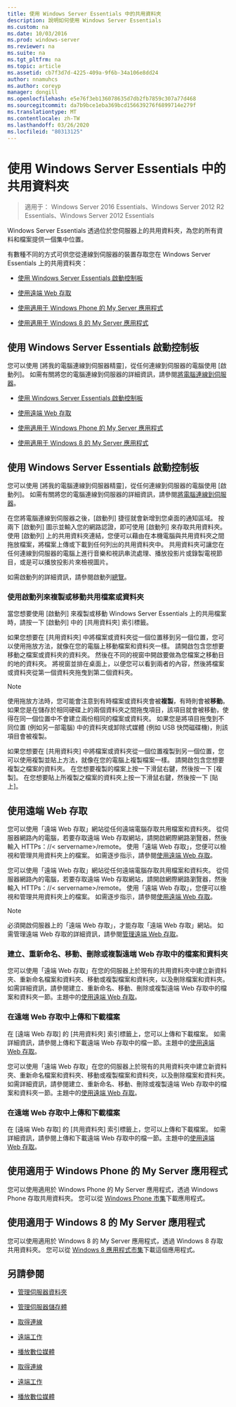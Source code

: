 ```yaml
---
title: 使用 Windows Server Essentials 中的共用資料夾
description: 說明如何使用 Windows Server Essentials
ms.custom: na
ms.date: 10/03/2016
ms.prod: windows-server
ms.reviewer: na
ms.suite: na
ms.tgt_pltfrm: na
ms.topic: article
ms.assetid: cb7f3d7d-4225-409a-9f6b-34a106e8dd24
author: nnamuhcs
ms.author: coreyp
manager: dongill
ms.openlocfilehash: e5e76f3eb136078635d7db2fb7859c307a77d468
ms.sourcegitcommit: da7b9bce1eba369bcd156639276f6899714e279f
ms.translationtype: MT
ms.contentlocale: zh-TW
ms.lasthandoff: 03/26/2020
ms.locfileid: "80313125"
---
```

# <a name="use-shared-folders-in-windows-server-essentials"></a>使用 Windows Server Essentials 中的共用資料夾

>適用于： Windows Server 2016 Essentials、Windows Server 2012 R2 Essentials、Windows Server 2012 Essentials
  
 Windows Server Essentials 透過位於您伺服器上的共用資料夾，為您的所有資料和檔案提供一個集中位置。  
  
 有數種不同的方式可供您從連線到伺服器的裝置存取您在 Windows Server Essentials 上的共用資料夾：  
  

-   [使用 Windows Server Essentials 啟動控制板](Use-Shared-Folders-in-Windows-Server-Essentials.md#BKMK_UsingLaunchpad)  
  
-   [使用遠端 Web 存取](Use-Shared-Folders-in-Windows-Server-Essentials.md#BKMK_UsingRWA)  
  
-   [使用適用于 Windows Phone 的 My Server 應用程式](Use-Shared-Folders-in-Windows-Server-Essentials.md#BKMK_Phone)  
  
-   [使用適用于 Windows 8 的 My Server 應用程式](Use-Shared-Folders-in-Windows-Server-Essentials.md#BKMK_App)  
  
##  <a name="using-the-windows-server-essentials-launchpad"></a><a name="BKMK_UsingLaunchpad"></a>使用 Windows Server Essentials 啟動控制板  
 您可以使用 [將我的電腦連線到伺服器精靈]，從任何連線到伺服器的電腦使用 [啟動列]。 如需有關將您的電腦連線到伺服器的詳細資訊，請參閱[將電腦連線到伺服器](Get-Connected-in-Windows-Server-Essentials.md#BKMK_9)。  

-   [使用 Windows Server Essentials 啟動控制板](../use/Use-Shared-Folders-in-Windows-Server-Essentials.md#BKMK_UsingLaunchpad)  
  
-   [使用遠端 Web 存取](../use/Use-Shared-Folders-in-Windows-Server-Essentials.md#BKMK_UsingRWA)  
  
-   [使用適用于 Windows Phone 的 My Server 應用程式](../use/Use-Shared-Folders-in-Windows-Server-Essentials.md#BKMK_Phone)  
  
-   [使用適用于 Windows 8 的 My Server 應用程式](../use/Use-Shared-Folders-in-Windows-Server-Essentials.md#BKMK_App)  
  
##  <a name="using-the-windows-server-essentials-launchpad"></a><a name="BKMK_UsingLaunchpad"></a>使用 Windows Server Essentials 啟動控制板  
 您可以使用 [將我的電腦連線到伺服器精靈]，從任何連線到伺服器的電腦使用 [啟動列]。 如需有關將您的電腦連線到伺服器的詳細資訊，請參閱[將電腦連線到伺服器](../use/Get-Connected-in-Windows-Server-Essentials.md#BKMK_9)。  

  
 在您將電腦連線到伺服器之後，[啟動列] 捷徑就會新增到您桌面的通知區域。 按兩下 [啟動列] 圖示並輸入您的網路認證，即可使用 [啟動列] 來存取共用資料夾。 使用 [啟動列] 上的共用資料夾連結，您便可以藉由在本機電腦與共用資料夾之間拖放檔案，將檔案上傳或下載到任何列出的共用資料夾中。 共用資料夾可讓您在任何連線到伺服器的電腦上進行音樂和視訊串流處理、播放投影片或錄製電視節目，或是可以播放投影片來檢視圖片。  
  
 如需啟動列的詳細資訊，請參閱啟動列[總覽](../manage/Overview-of-the-Launchpad-in-Windows-Server-Essentials.md)。  
  
###  <a name="copy-or-move-shared-files-or-folders-using-the-launchpad"></a><a name="BKMK_Launchpad"></a>使用啟動列來複製或移動共用檔案或資料夾  
 當您想要使用 [啟動列] 來複製或移動 Windows Server Essentials 上的共用檔案時，請按一下 [啟動列] 中的 [共用資料夾] 索引標籤。  
  
 如果您想要在 [共用資料夾] 中將檔案或資料夾從一個位置移到另一個位置，您可以使用拖放方法，就像在您的電腦上移動檔案和資料夾一樣。 請開啟包含您想要移動之檔案或資料夾的資料夾。 然後在不同的視窗中開啟要做為您檔案之移動目的地的資料夾。 將視窗並排在桌面上，以便您可以看到兩者的內容，然後將檔案或資料夾從第一個資料夾拖曳到第二個資料夾。  
  
> [!NOTE]
>  使用拖放方法時，您可能會注意到有時檔案或資料夾會被**複製**，有時則會被**移動**。 如果您是在儲存於相同硬碟上的兩個資料夾之間拖曳項目，該項目就會被移動，使得在同一個位置中不會建立兩份相同的檔案或資料夾。 如果您是將項目拖曳到不同位置 (例如另一部電腦) 中的資料夾或卸除式媒體 (例如 USB 快閃磁碟機)，則該項目會被複製。  
  
 如果您想要在 [共用資料夾] 中將檔案或資料夾從一個位置複製到另一個位置，您可以使用複製並貼上方法，就像在您的電腦上複製檔案一樣。 請開啟包含您想要複製之檔案的資料夾。 在您想要複製的檔案上按一下滑鼠右鍵，然後按一下 [複製]。 在您想要貼上所複製之檔案的資料夾上按一下滑鼠右鍵，然後按一下 [貼上]。  
  
##  <a name="using-remote-web-access"></a><a name="BKMK_UsingRWA"></a>使用遠端 Web 存取  

 您可以使用「遠端 Web 存取」網站從任何遠端電腦存取共用檔案和資料夾。 從伺服器網路內的電腦，若要存取遠端 Web 存取網站，請開啟網際網路瀏覽器，然後輸入 HTTPs：//< servername\>/remote。 使用「遠端 Web 存取」，您便可以檢視和管理共用資料夾上的檔案。 如需逐步指示，請參閱[使用遠端 Web 存取](Use-Remote-Web-Access-in-Windows-Server-Essentials.md)。  

 您可以使用「遠端 Web 存取」網站從任何遠端電腦存取共用檔案和資料夾。 從伺服器網路內的電腦，若要存取遠端 Web 存取網站，請開啟網際網路瀏覽器，然後輸入 HTTPs：//< servername\>/remote。 使用「遠端 Web 存取」，您便可以檢視和管理共用資料夾上的檔案。 如需逐步指示，請參閱[使用遠端 Web 存取](../use/Use-Remote-Web-Access-in-Windows-Server-Essentials.md)。  

  
> [!NOTE]
>  必須開啟伺服器上的「遠端 Web 存取」，才能存取「遠端 Web 存取」網站。 如需管理遠端 Web 存取的詳細資訊，請參閱[管理遠端 Web 存取](../manage/Manage-Remote-Web-Access-in-Windows-Server-Essentials.md)。  
  
###  <a name="create-rename-move-delete-or-copy-files-and-folders-in-remote-web-access"></a><a name="BKMK_2"></a>建立、重新命名、移動、刪除或複製遠端 Web 存取中的檔案和資料夾  

 您可以使用「遠端 Web 存取」在您的伺服器上於現有的共用資料夾中建立新資料夾、重新命名檔案和資料夾、移動或複製檔案和資料夾，以及刪除檔案和資料夾。 如需詳細資訊，請參閱建立、重新命名、移動、刪除或複製遠端 Web 存取中的檔案和資料夾一節。主題中的[使用遠端 Web 存取](Use-Remote-Web-Access-in-Windows-Server-Essentials.md)。  
  
###  <a name="upload-and-download-files-in-remote-web-access"></a><a name="BKMK_3"></a>在遠端 Web 存取中上傳和下載檔案  
 在 [遠端 Web 存取] 的 [共用資料夾] 索引標籤上，您可以上傳和下載檔案。 如需詳細資訊，請參閱上傳和下載遠端 Web 存取中的檔一節。主題中的[使用遠端 Web 存取](Use-Remote-Web-Access-in-Windows-Server-Essentials.md)。  

 您可以使用「遠端 Web 存取」在您的伺服器上於現有的共用資料夾中建立新資料夾、重新命名檔案和資料夾、移動或複製檔案和資料夾，以及刪除檔案和資料夾。 如需詳細資訊，請參閱建立、重新命名、移動、刪除或複製遠端 Web 存取中的檔案和資料夾一節。主題中的[使用遠端 Web 存取](../use/Use-Remote-Web-Access-in-Windows-Server-Essentials.md)。  
  
###  <a name="upload-and-download-files-in-remote-web-access"></a><a name="BKMK_3"></a>在遠端 Web 存取中上傳和下載檔案  
 在 [遠端 Web 存取] 的 [共用資料夾] 索引標籤上，您可以上傳和下載檔案。 如需詳細資訊，請參閱上傳和下載遠端 Web 存取中的檔一節。主題中的[使用遠端 Web 存取](../use/Use-Remote-Web-Access-in-Windows-Server-Essentials.md)。  

  
##  <a name="using-my-server-app-for-windows-phone"></a><a name="BKMK_Phone"></a>使用適用于 Windows Phone 的 My Server 應用程式  
 您可以使用適用於 Windows Phone 的 My Server 應用程式，透過 Windows Phone 存取共用資料夾。 您可以從 [Windows Phone 市集](http://www.windowsphone.com/apps/6c2f98d5-6fcf-4e1d-b8b1-cde62ea1a94a)下載應用程式。  
  
##  <a name="using-my-server-app-for-windows-8"></a><a name="BKMK_App"></a>使用適用于 Windows 8 的 My Server 應用程式  
 您可以使用適用於 Windows 8 的 My Server 應用程式，透過 Windows 8 存取共用資料夾。 您可以從 [Windows 8 應用程式市集](https://windows.microsoft.com/windows-8/apps)下載這個應用程式。  
  
## <a name="see-also"></a>另請參閱  
  
-   [管理伺服器資料夾](../manage/Manage-Server-Folders-in-Windows-Server-Essentials.md)  
  
-   [管理伺服器儲存體](../manage/Manage-Server-Storage-in-Windows-Server-Essentials.md)  
  

-   [取得連線](Get-Connected-in-Windows-Server-Essentials.md)  
  
-   [遠端工作](Work-Remotely-in-Windows-Server-Essentials.md)  
  
-   [播放數位媒體](Play-Digital-Media-in-Windows-Server-Essentials.md)

-   [取得連線](../use/Get-Connected-in-Windows-Server-Essentials.md)  
  
-   [遠端工作](../use/Work-Remotely-in-Windows-Server-Essentials.md)  
  
-   [播放數位媒體](../use/Play-Digital-Media-in-Windows-Server-Essentials.md)

